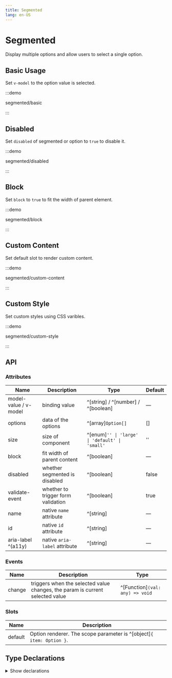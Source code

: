 ```yaml
---
title: Segmented
lang: en-US
---
```


# Segmented

Display multiple options and allow users to select a single option.

## Basic Usage

Set `v-model` to the option value is selected.

:::demo

segmented/basic

:::

## Disabled

Set `disabled` of segmented or option to `true` to disable it.

:::demo

segmented/disabled

:::

## Block

Set `block` to `true` to fit the width of parent element.

:::demo

segmented/block

:::

## Custom Content

Set default slot to render custom content.

:::demo

segmented/custom-content

:::

## Custom Style

Set custom styles using CSS varibles.

:::demo

segmented/custom-style

:::

## API

### Attributes

| Name                  | Description                        | Type                                           | Default |
| --------------------- | ---------------------------------- | ---------------------------------------------- | ------- |
| model-value / v-model | binding value                      | ^[string] / ^[number] / ^[boolean]             | —       |
| options               | data of the options                | ^[array]`Option[]`                             | []      |
| size                  | size of component                  | ^[enum]`'' \| 'large' \| 'default' \| 'small'` | ''      |
| block                 | fit width of parent content        | ^[boolean]                                     | —       |
| disabled              | whether segmented is disabled      | ^[boolean]                                     | false   |
| validate-event        | whether to trigger form validation | ^[boolean]                                     | true    |
| name                  | native `name` attribute            | ^[string]                                      | —       |
| id                    | native `id` attribute              | ^[string]                                      | —       |
| aria-label ^(a11y)    | native `aria-label` attribute      | ^[string]                                      | —       |

### Events

| Name   | Description                                                                   | Type                            |
| ------ | ----------------------------------------------------------------------------- | ------------------------------- |
| change | triggers when the selected value changes, the param is current selected value | ^[Function]`(val: any) => void` |

### Slots

| Name    | Description                                                          |
| ------- | -------------------------------------------------------------------- |
| default | Option renderer. The scope parameter is ^[object]`{ item: Option }`. |

## Type Declarations

<details>
  <summary>Show declarations</summary>

```ts
type Option =
  | {
      label: string
      value: string | number | boolean
      disabled?: boolean
      [key: string]: any
    }
  | string
  | number
  | boolean
```

</details>
